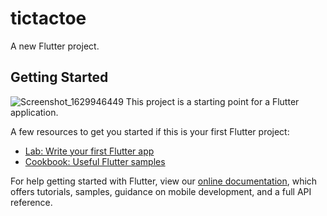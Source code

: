 # tictactoe

A new Flutter project.

## Getting Started
![Screenshot_1629946449](https://user-images.githubusercontent.com/68785353/130892990-f120147a-124b-4ec1-afe3-d07382625170.png)
This project is a starting point for a Flutter application.

A few resources to get you started if this is your first Flutter project:

- [Lab: Write your first Flutter app](https://flutter.dev/docs/get-started/codelab)
- [Cookbook: Useful Flutter samples](https://flutter.dev/docs/cookbook)

For help getting started with Flutter, view our
[online documentation](https://flutter.dev/docs), which offers tutorials,
samples, guidance on mobile development, and a full API reference.
